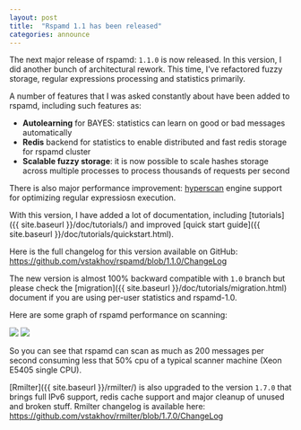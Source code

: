 ```yaml
---
layout: post
title:  "Rspamd 1.1 has been released"
categories: announce
---
```


The next major release of rspamd: `1.1.0` is now released. In this version, I did another bunch of
architectural rework. This time, I've refactored fuzzy storage, regular expressions processing and statistics primarily. 

A number of features that I was asked constantly about have been added to rspamd, including such features as:

* **Autolearning** for BAYES: statistics can learn on good or bad messages automatically
* **Redis** backend for statistics to enable distributed and fast redis storage for rspamd cluster
* **Scalable fuzzy storage**: it is now possible to scale hashes storage across multiple processes to process thousands of requests per second

There is also major performance improvement: [hyperscan](https://github.com/01org/hyperscan) engine support for optimizing regular expressiosn execution.

With this version, I have added a lot of documentation, including [tutorials]({{ site.baseurl }}/doc/tutorials/) and improved [quick start guide]({{ site.baseurl }}/doc/tutorials/quickstart.html).

Here is the full changelog for this version available on GitHub: <https://github.com/vstakhov/rspamd/blob/1.1.0/ChangeLog>

The new version is almost 100% backward compatible with `1.0` branch but please check the [migration]({{ site.baseurl }}/doc/tutorials/migration.html) document if you are using per-user statistics and rspamd-1.0.

Here are some graph of rspamd performance on scanning:

<img class="img-fluid" src="{{ site.baseurl }}/img/gr_scanned.jpg">

<img class="img-fluid" src="{{ site.baseurl }}/img/gr_load.jpg">

So you can see that rspamd can scan as much as 200 messages per second consuming less that 50% cpu of a typical scanner machine (Xeon E5405 single CPU).

[Rmilter]({{ site.baseurl }}/rmilter/) is also upgraded to the version `1.7.0` that brings full IPv6 support, redis cache support and major cleanup of unused and broken stuff. Rmilter changelog is available here: <https://github.com/vstakhov/rmilter/blob/1.7.0/ChangeLog> 
